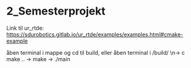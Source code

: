 # 2_Semesterprojekt


Link til ur_rtde: https://sdurobotics.gitlab.io/ur_rtde/examples/examples.html#cmake-example

åben terminal i mappe og cd til build, eller åben terminal i /build/
\n-> c make ..
-> make 
-> ./main 

